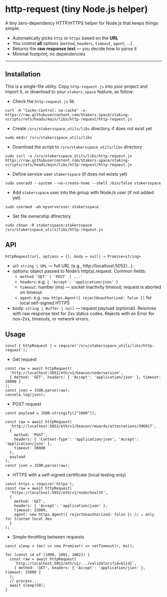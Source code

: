 # http-request (tiny Node.js helper)

A tiny zero-dependency HTTP/HTTPS helper for Node.js that keeps things simple:

- Automatically picks `http` or `https` based on the **URL**
- You control **all** options (`method`, `headers`, `timeout`, `agent`, …)
- Returns the **raw response text** — you decide how to parse it
- Minimal footprint, no dependencies

---

## Installation
This is a single-file utility. Copy `http-request.js` into your project and import it, or download to your `stakers_space` feature, as follow:
- Check the `http-request.js` lib
```
curl -H "Cache-Control: no-cache" -o- https://raw.githubusercontent.com/Stakers-space/staking-scripts/refs/heads/main/libs/http-request/http-request.js
```
- Create `/srv/stakersspace_utils/libs` directory, if does not exist yet
```
sudo mkdir /srv/stakersspace_utils/libs
```
- Download the script to `/srv/stakersspace_utils/libs` directory
```
sudo curl -o /srv/stakersspace_utils/libs/http-request.js https://raw.githubusercontent.com/Stakers-space/staking-scripts/refs/heads/main/libs/http-request/http-request.js
```
- Define service user `stakersspace` (if does not exists yet)
```
sudo useradd --system --no-create-home --shell /bin/false stakersspace
```
- Add `stakersspace` user into the group with NodeJs user (if not added yet)
```
sudo usermod -aG myserveruser stakersspace
```
- Set file ownership dfirectory
```
sudo chown -R stakersspace:stakersspace /srv/stakersspace_utils/libs/http-request.js
```

## API
```
httpRequest(url, options = {}, body = null) → Promise<string>
```
- url: `string | URL` — full URL (e.g., http://localhost:5052/...).
- options: object passed to Node’s http(s).request. Common fields:
    - `method`: `'GET' | 'POST' | ...'`
    - `headers`: e.g. `{ 'Accept': 'application/json' }`
    - `timeout`: number (ms) — socket inactivity timeout; request is aborted on timeout
    - `agent`: e.g. `new https.Agent({ rejectUnauthorized: false })` for local self-signed HTTPS
- body: `string | Buffer | null` — request payload (optional).
Resolves with raw response text for 2xx status codes.
Rejects with an Error for non-2xx, timeouts, or network errors.

## Usage
```
const { httpRequest } = require('/srv/stakersspace_utils/libs/http-request');
```
- Get request
```
const raw = await httpRequest(
  'http://localhost:5052/eth/v1/beacon/node/version',
  { method: 'GET', headers: { 'Accept': 'application/json' }, timeout: 20000 }
);
const json = JSON.parse(raw);
console.log(json);
```
- POST request
```
const payload = JSON.stringify(["1000"]);

const raw = await httpRequest(
  'http://localhost:5052/eth/v1/beacon/rewards/attestations/396017',
  {
    method: 'POST',
    headers: { 'Content-Type': 'application/json', 'Accept': 'application/json' },
    timeout: 30000
  },
  payload
);
const json = JSON.parse(raw);
```
- HTTPS with a self-signed certificate (local testing only)
```
const https = require('https');
const raw = await httpRequest(
  'https://localhost:5052/eth/v1/node/health',
  {
    method: 'GET',
    headers: { 'Accept': 'application/json' },
    timeout: 15000,
    agent: new https.Agent({ rejectUnauthorized: false }) // ⚠️ only for trusted local dev
  }
);
```
- Simple throttling between requests
```
const sleep = (ms) => new Promise(r => setTimeout(r, ms));

for (const id of [1000, 1001, 1002]) {
  const raw = await httpRequest(
    `http://localhost:5052/eth/v1/.../validators?id=${id}`,
    { method: 'GET', headers: { 'Accept': 'application/json' }, timeout: 15000 }
  );
  // process...
  await sleep(50);
}
```